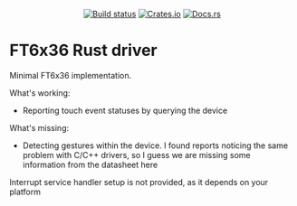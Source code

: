 <p align="center">
    <a href="https://github.com/pyaillet/ft6x36-rs/actions/workflows/ci.yml"><img src="https://github.com/pyaillet/ft6x36-rs/actions/workflows/ci.yml/badge.svg?branch=feature-1" alt="Build status" /></a>
    <a href="https://crates.io/crates/ft6x36"><img src="https://img.shields.io/crates/v/ft6x36.svg" alt="Crates.io"></a>
    <a href="https://docs.rs/ft6x36"><img src="https://docs.rs/ft6x36/badge.svg" alt="Docs.rs"></a>
</p>

# FT6x36 Rust driver

Minimal FT6x36 implementation.

What's working:
- Reporting touch event statuses by querying the device

What's missing:
- Detecting gestures within the device. I found reports noticing the same problem
  with C/C++ drivers, so I guess we are missing some information from the datasheet here

Interrupt service handler setup is not provided, as it depends on your platform

